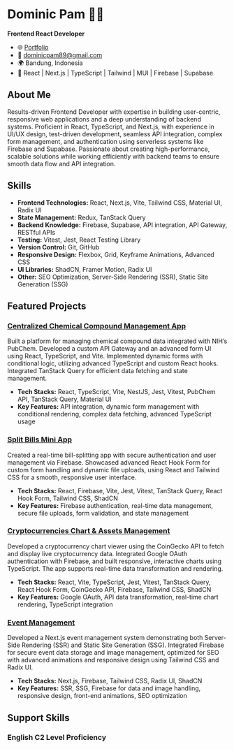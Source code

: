 # Dominic Pam 👨‍💻

**Frontend React Developer**

-  🌐 [Portfolio](https://github.com/dominicpam89)
-  📧 dominicpam89@gmail.com
-  🌍 Bandung, Indonesia
-  🔧 React | Next.js | TypeScript | Tailwind | MUI | Firebase | Supabase

## About Me

Results-driven Frontend Developer with expertise in building user-centric, responsive web applications and a deep understanding of backend systems. Proficient in React, TypeScript, and Next.js, with experience in UI/UX design, test-driven development, seamless API integration, complex form management, and authentication using serverless systems like Firebase and Supabase. Passionate about creating high-performance, scalable solutions while working efficiently with backend teams to ensure smooth data flow and API integration.

## Skills

-  **Frontend Technologies:** React, Next.js, Vite, Tailwind CSS, Material UI, Radix UI
-  **State Management:** Redux, TanStack Query
-  **Backend Knowledge:** Firebase, Supabase, API integration, API Gateway, RESTful APIs
-  **Testing:** Vitest, Jest, React Testing Library
-  **Version Control:** Git, GitHub
-  **Responsive Design:** Flexbox, Grid, Keyframe Animations, Advanced CSS
-  **UI Libraries:** ShadCN, Framer Motion, Radix UI
-  **Other:** SEO Optimization, Server-Side Rendering (SSR), Static Site Generation (SSG)

## Featured Projects

### [Centralized Chemical Compound Management App](https://github.com/dominicpam89/chem-data-handler)

Built a platform for managing chemical compound data integrated with NIH’s PubChem. Developed a custom API Gateway and an advanced form UI using React, TypeScript, and Vite. Implemented dynamic forms with conditional logic, utilizing advanced TypeScript and custom React hooks. Integrated TanStack Query for efficient data fetching and state management.

-  **Tech Stacks:** React, TypeScript, Vite, NestJS, Jest, Vitest, PubChem API, TanStack Query, Material UI
-  **Key Features:** API integration, dynamic form management with conditional rendering, complex data fetching, advanced TypeScript usage

### [Split Bills Mini App](https://github.com/dominicpam89/showcase-01-sillyfriendsdining)

Created a real-time bill-splitting app with secure authentication and user management via Firebase. Showcased advanced React Hook Form for custom form handling and dynamic file uploads, using React and Tailwind CSS for a smooth, responsive user interface.

-  **Tech Stacks:** React, Firebase, Vite, Jest, Vitest, TanStack Query, React Hook Form, Tailwind CSS, ShadCN
-  **Key Features:** Firebase authentication, real-time data management, secure file uploads, form validation, and state management

### [Cryptocurrencies Chart & Assets Management](https://github.com/dominicpam89/showcase-02-billionare-wannabe)

Developed a cryptocurrency chart viewer using the CoinGecko API to fetch and display live cryptocurrency data. Integrated Google OAuth authentication with Firebase, and built responsive, interactive charts using TypeScript. The app supports real-time data transformation and rendering.

-  **Tech Stacks:** React, Vite, TypeScript, Jest, Vitest, TanStack Query, React Hook Form, CoinGecko API, Firebase, Tailwind CSS, ShadCN
-  **Key Features:** Google OAuth, API data transformation, real-time chart rendering, TypeScript integration

### [Event Management](https://github.com/dominicpam89/showcase-03-whywouldattend)

Developed a Next.js event management system demonstrating both Server-Side Rendering (SSR) and Static Site Generation (SSG). Integrated Firebase for secure event data storage and image management, optimized for SEO with advanced animations and responsive design using Tailwind CSS and Radix UI.

-  **Tech Stacks:** Next.js, Firebase, Tailwind CSS, Radix UI, ShadCN
-  **Key Features:** SSR, SSG, Firebase for data and image handling, responsive design, front-end animations, SEO optimization

## Support Skills

### English C2 Level Proficiency
